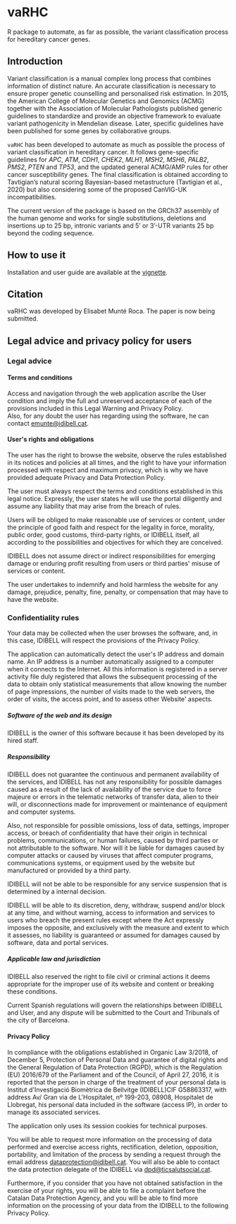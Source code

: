 # vaRHC
R package to automate, as far as possible, the variant classification process for hereditary cancer genes. 


## Introduction
Variant classification is a manual complex long process that combines information of distinct nature. An accurate classification is necessary to ensure proper genetic counselling and personalised risk estimation. 
In 2015, the American College of Molecular Genetics and Genomics (ACMG) together with the Association of Molecular Pathologists published generic guidelines to standardize and provide an objective framework to evaluate variant pathogenicity in Mendelian disease.
Later, specific guidelines have been published for some genes by collaborative groups. 

`vaRHC` has been developed to automate as much as possible the process of variant classification in hereditary cancer.
It follows gene-specific guidelines for *APC*, *ATM*, *CDH1*, *CHEK2*, *MLH1*, *MSH2*, *MSH6*, *PALB2*, *PMS2*, *PTEN* and *TP53*, and the updated general ACMG/AMP rules for other cancer susceptibility genes. The final classification is obtained according to Tavtigian’s natural scoring Bayesian-based metastructure (Tavtigian et al., 2020) but also considering some of the proposed CanVIG-UK incompatibilities.

The current version of the package is based on the GRCh37 assembly of the human genome and works for single substitutions, deletions and insertions up to 25 bp, intronic variants and 5’ or 3’-UTR variants 25 bp beyond the coding sequence. 

## How to use it
Installation and user guide are available at the [vignette](https://htmlpreview.github.io/?https://github.com/emunte/vaRHC/blob/main/inst/doc/vaRHC.html).

## Citation
vaRHC was developed by Elisabet Munté Roca. The paper is now being submitted. 

## Legal advice and privacy policy for users
### Legal advice
#### Terms and conditions 
Access and navigation through the web application ascribe the User condition and imply the full and unreserved acceptance of each of the provisions included in this Legal Warning and Privacy Policy.  
Also, for any doubt the user has regarding using the software, he can contact emunte@idibell.cat. 

#### User's rights and obligations 
The user has the right to browse the website, observe the rules established in its notices and policies at all times, and the right to have your information processed with respect and maximum privacy, which is why we have provided adequate Privacy and Data Protection Policy. <br>

The user must always respect the terms and conditions established in this legal notice. Expressly, the user states he will use the portal diligently and assume any liability that may arise from the breach of rules. <bR>

Users will be obliged to make reasonable use of services or content, under the principle of good faith and respect for the legality in force, morality, public order, good customs, third-party rights, or IDIBELL itself, all according to the possibilities and objectives for which they are conceived. <br>

IDIBELL does not assume direct or indirect responsibilities for emerging damage or enduring profit resulting from users or third parties' misuse of services or content. <br>

The user undertakes to indemnify and hold harmless the website for any damage, prejudice, penalty, fine, penalty, or compensation that may have to have the website. 

### Confidentiality rules
Your data may be collected when the user browses the software, and, in this case, IDIBELL will respect the provisions of the Privacy Policy. <br>

The application can automatically detect the user's IP address and domain name. An IP address is a number automatically assigned to a computer when it connects to the Internet. All this information is registered in a server activity file duly registered that allows the subsequent processing of the data to obtain only statistical measurements that allow knowing the number of page impressions, the number of visits made to the web servers, the order of visits, the access point, and to assess other Website' aspects. 

##### Software of the web and its design 
IDIBELL is the owner of this software because it has been developed by its hired staff. 

##### Responsibility

IDIBELL does not guarantee the continuous and permanent availability of the services, and IDIBELL has not any responsibility for possible damages caused as a result of the lack of availability of the service due to force majeure or errors in the telematic networks of transfer data, alien to their will, or disconnections made for improvement or maintenance of equipment and computer systems.<br>

Also, not responsible for possible omissions, loss of data, settings, improper access, or breach of confidentiality that have their origin in technical problems, communications, or human failures, caused by third parties or not attributable to the software. Nor will it be liable for damages caused by computer attacks or caused by viruses that affect computer programs, communications systems, or equipment used by the website but manufactured or provided by a third party. <br>

IDIBELL will not be able to be responsible for any service suspension that is determined by a internal decision. <br> 

IDIBELL will be able to its discretion, deny, withdraw, suspend and/or block at any time, and without warning, access to information and services to users who breach the present rules except where the Act expressly imposes the opposite, and exclusively with the measure and extent to which it assesses, no liability is guaranteed or assumed for damages caused by software, data and portal services. <br>

##### Applicable law and jurisdiction

IDIBELL also reserved the right to file civil or criminal actions it deems appropriate for the improper use of its website and content or breaking these conditions.<br>

Current Spanish regulations will govern the relationships between IDIBELL and User, and any dispute will be submitted to the Court and Tribunals of the city of Barcelona. <br>


#### Privacy Policy 

In compliance with the obligations established in Organic Law 3/2018, of December 5, Protection of Personal Data and guarantee of digital rights and the General Regulation of Data Protection (RGPD), which is the Regulation (EU) 2016/679 of the Parliament and of the Council, of April 27, 2016, it is reported that the person in charge of the treatment of your personal data is Institut d'Investigació Biomètrica de Bellvitge (IDIBELL)CIF G58863317, with address Av/ Gran via de L'Hospitalet, nº 199-203, 08908, Hospitalet de Llobregat, his personal data included in the software (access IP), in order to manage its associated services.  <br>

The application only uses its session cookies for technical purposes. <br>

You will be able to request more information on the processing of data performed and exercise access rights, rectification, deletion, opposition, portability, and limitation of the process by sending a request through the email address dataprotection@idibell.cat. You will also be able to contact the data protection delegate of the IDIBELL via dpd@ticsalutsocial.cat. <br>  

Furthermore, if you consider that you have not obtained satisfaction in the exercise of your rights, you will be able to file a complaint before the Catalan Data Protection Agency, and you will be able to find more information on the processing of your data from the IDIBELL to the following Privacy Policy. <br>



